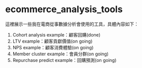 # ecommerce_analysis_tools

這裡展示一些我在電商從事數據分析會使用的工具，具體內容如下：
1. Cohort analysis example：顧客回購(done)
2. LTV example：顧客貢獻價值(on going)
3. NPS example：顧客消費體驗(on going)
4. Member cluster example：會員分群(on going)
5. Repurchase predict example：回購預測(on going)